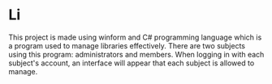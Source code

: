 # Li
This project is made using winform and C# programming language which is a program used to manage libraries effectively. There are two subjects using this program: administrators and members. When logging in with each subject's account, an interface will appear that each subject is allowed to manage.
